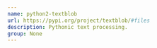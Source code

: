 ```yaml
---
name: python2-textblob
url: https://pypi.org/project/textblob/#files
description: Pythonic text processing.
group: None
---
```


